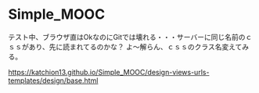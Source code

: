 # Simple_MOOC
テスト中、ブラウザ直はOkなのにGitでは壊れる・・・サーバーに同じ名前のｃｓｓがあり、先に読まれてるのかな？
よ～解らん、ｃｓｓのクラス名変えてみる。

https://katchion13.github.io/Simple_MOOC/design-views-urls-templates/design/base.html

